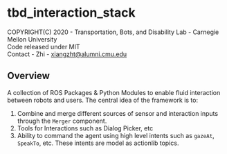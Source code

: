 # tbd_interaction_stack
COPYRIGHT(C) 2020 - Transportation, Bots, and Disability Lab - Carnegie Mellon University    
Code released under MIT   
Contact - Zhi - xiangzht@alumni.cmu.edu   

## Overview 
A collection of ROS Packages & Python Modules to enable fluid interaction between robots and users. The central idea of the framework is to:
1. Combine and merge different sources of sensor and interaction inputs through the `Merger` component.
2. Tools for Interactions such as Dialog Picker, etc
3. Ability to command the agent using high level intents such as `gazeAt`, `SpeakTo`, etc. These intents are model as actionlib topics.

